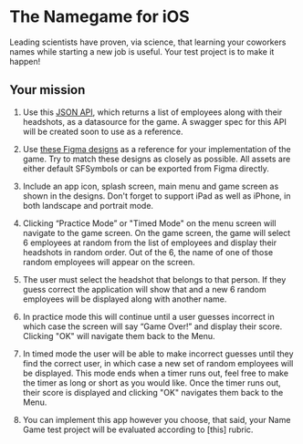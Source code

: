 # The Namegame for iOS

Leading scientists have proven, via science, that learning your coworkers names while starting a new job is useful. Your test project is to make it happen!


## Your mission

1. Use this [JSON API](https://willowtreeapps.com/api/v1.0/profiles/), which returns a list of employees along with their headshots, as a datasource for the game. A swagger spec for this API will be created soon to use as a reference.

2. Use [these Figma designs](https://www.figma.com/file/yUzRfmltt1m1UT9UkKL3y6/namegame?node-id=0%3A1) as a reference for your implementation of the game. Try to match these designs as closely as possible. All assets are either default SFSymbols or can be exported from Figma directly.

3. Include an app icon, splash screen, main menu and game screen as shown in the designs. Don't forget to support iPad as well as iPhone, in both landscape and portrait mode.

4. Clicking “Practice Mode” or "Timed Mode" on the menu screen will navigate to the game screen. On the game screen, the game will select 6 employees at random from the list of employees and display their headshots in random order. Out of the 6, the name of one of those random employees will appear on the screen.

5. The user must select the headshot that belongs to that person. If they guess correct the application will show that and a new 6 random employees will be displayed along with another name.

6. In practice mode this will continue until a user guesses incorrect in which case the screen will say “Game Over!” and display their score. Clicking "OK" will navigate them back to the Menu. 

7. In timed mode the user will be able to make incorrect guesses until they find the correct user, in which case a new set of random employees will be displayed. This mode ends when a timer runs out, feel free to make the timer as long or short as you would like. Once the timer runs out, their score is displayed and clicking "OK" navigates them back to the Menu.

8. You can implement this app however you choose, that said, your Name Game test project will be evaluated according to [this] rubric. 
